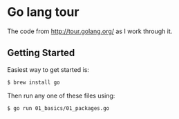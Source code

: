 Go lang tour
===

The code from http://tour.golang.org/ as I work through it.

Getting Started
---

Easiest way to get started is:

```sh
$ brew install go
```

Then run any one of these files using:

```sh
$ go run 01_basics/01_packages.go
```
